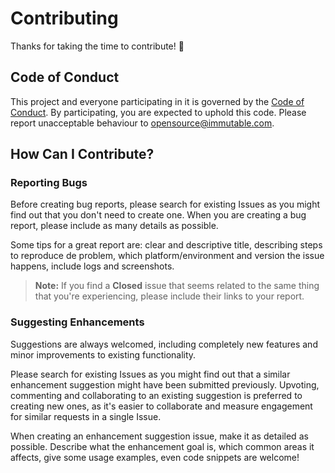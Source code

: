 # Contributing

Thanks for taking the time to contribute! 🤩

## Code of Conduct

This project and everyone participating in it is governed by the [Code of Conduct](CODE_OF_CONDUCT.md). By participating, you are expected to uphold this code. Please report unacceptable behaviour to [opensource@immutable.com](mailto:opensource@immutable.com).

## How Can I Contribute?

### Reporting Bugs

Before creating bug reports, please search for existing Issues as you might find out that you don't need to create one. When you are creating a bug report, please include as many details as possible.

Some tips for a great report are: clear and descriptive title, describing steps to reproduce de problem, which platform/environment and version the issue happens, include logs and screenshots.

> **Note:** If you find a **Closed** issue that seems related to the same thing that you're experiencing, please include their links to your report.

### Suggesting Enhancements

Suggestions are always welcomed, including completely new features and minor improvements to existing functionality.

Please search for existing Issues as you might find out that a similar enhancement suggestion might have been submitted previously. Upvoting, commenting and collaborating to an existing suggestion is preferred to creating new ones, as it's easier to collaborate and measure engagement for similar requests in a single Issue.

When creating an enhancement suggestion issue, make it as detailed as possible. Describe what the enhancement goal is, which common areas it affects, give some usage examples, even code snippets are welcome!
